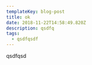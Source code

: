 ```yaml
---
templateKey: blog-post
title: ok
date: 2018-11-22T14:58:49.820Z
description: qsdfq
tags:
  - qsdfqsdf
---
```

qsdfqsd
